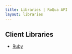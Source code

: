 ```yaml
---
title: Libraries | RoQua API
layout: libraries
---
```


## Client Libraries

* [Ruby](https://github.com/roqua/roqua-gem/)